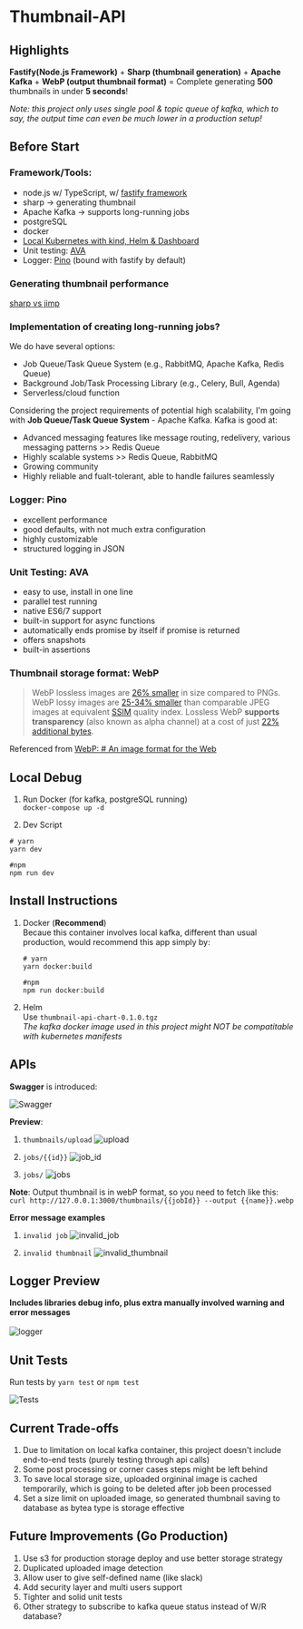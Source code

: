 # Thumbnail-API

## Highlights

**Fastify(Node.js Framework)** + **Sharp (thumbnail generation)** + **Apache Kafka** + **WebP (output thumbnail format)** = Complete generating **500** thumbnails in under **5 seconds**!

_Note: this project only uses single pool & topic queue of kafka, which to say, the output time can even be much lower in a production setup!_

## Before Start

### Framework/Tools:

- node.js w/ TypeScript, w/ [fastify framework](https://fastify.dev/)
- sharp -> generating thumbnail
- Apache Kafka -> supports long-running jobs
- postgreSQL
- docker
- [Local Kubernetes with kind, Helm & Dashboard](https://medium.com/@munza/local-kubernetes-with-kind-helm-dashboard-41152e4b3b3d)
- Unit testing: [AVA](https://github.com/avajs/ava?tab=readme-ov-file)
- Logger: [Pino](https://github.com/pinojs/pino) (bound with fastify by default)

### Generating thumbnail performance

[sharp vs jimp](https://www.peterbe.com/plog/sharp-vs-jimp)

### Implementation of creating long-running jobs?

We do have several options:

- Job Queue/Task Queue System (e.g., RabbitMQ, Apache Kafka, Redis Queue)
- Background Job/Task Processing Library (e.g., Celery, Bull, Agenda)
- Serverless/cloud function

Considering the project requirements of potential high scalability, I'm going with **Job Queue/Task Queue System** - Apache Kafka.
Kafka is good at:

- Advanced messaging features like message routing, redelivery, various messaging patterns >> Redis Queue
- Highly scalable systems >> Redis Queue, RabbitMQ
- Growing community
- Highly reliable and fualt-tolerant, able to handle failures seamlessly

### Logger: Pino

- excellent performance
- good defaults, with not much extra configuration
- highly customizable
- structured logging in JSON

### Unit Testing: AVA

- easy to use, install in one line
- parallel test running
- native ES6/7 support
- built-in support for async functions
- automatically ends promise by itself if promise is returned
- offers snapshots
- built-in assertions

### Thumbnail storage format: WebP

> WebP lossless images are [26% smaller](https://developers.google.com/speed/webp/docs/webp_lossless_alpha_study#results) in size compared to PNGs. WebP lossy images are [25-34% smaller](https://developers.google.com/speed/webp/docs/webp_study) than comparable JPEG images at equivalent [SSIM](https://en.wikipedia.org/wiki/Structural_similarity) quality index.
> Lossless WebP **supports transparency** (also known as alpha channel) at a cost of just [22% additional bytes](https://developers.google.com/speed/webp/docs/webp_lossless_alpha_study#results).

Referenced from [WebP: # An image format for the Web](https://developers.google.com/speed/webp#:~:text=WebP%20lossless%20images%20are%2026,of%20just%2022%25%20additional%20bytes.)

## Local Debug

1. Run Docker (for kafka, postgreSQL running) <br />
   `docker-compose up -d`

2. Dev Script

```
# yarn
yarn dev

#npm
npm run dev
```

## Install Instructions

1. Docker (**Recommend**) <br/>
   Becaue this container involves local kafka, different than usual production, would recommend this app simply by: <br />

   ```
   # yarn
   yarn docker:build

   #npm
   npm run docker:build
   ```

2. Helm <br />
   Use `thumbnail-api-chart-0.1.0.tgz` <br />
   _The kafka docker image used in this project might NOT be compatitable with kubernetes manifests_

## APIs

**Swagger** is introduced:

![Swagger](./screenshots/swagger.png)

**Preview**:

1. `thumbnails/upload`
   ![upload](./screenshots/upload.png)

2. `jobs/{{id}}`
   ![job_id](./screenshots/get_job.png)

3. `jobs/`
   ![jobs](./screenshots/list_job.png)

**Note**:
Output thumbnail is in webP format, so you need to fetch like this: <br />
`curl http://127.0.0.1:3000/thumbnails/{{jobId}} --output {{name}}.webp`

**Error message examples**

1. `invalid job`
   ![invalid_job](./screenshots/invalid_job.png)

2. `invalid thumbnail`
   ![invalid_thumbnail](./screenshots/invalid_thumbnail.png)

## Logger Preview

**Includes libraries debug info, plus extra manually involved warning and error messages**
<br />
<br />
![logger](./screenshots/logger.png)

## Unit Tests

Run tests by `yarn test` or `npm test`

![Tests](./screenshots/tests.png)

## Current Trade-offs

1. Due to limitation on local kafka container, this project doesn't include end-to-end tests (purely testing through api calls)
2. Some post processing or corner cases steps might be left behind
3. To save local storage size, uploaded orgininal image is cached temporarily, which is going to be deleted after job been processed
4. Set a size limit on uploaded image, so generated thumbnail saving to database as bytea type is storage effective

## Future Improvements (Go Production)

1. Use s3 for production storage deploy and use better storage strategy
2. Duplicated uploaded image detection
3. Allow user to give self-defined name (like slack)
4. Add security layer and multi users support
5. Tighter and solid unit tests
6. Other strategy to subscribe to kafka queue status instead of W/R database?
